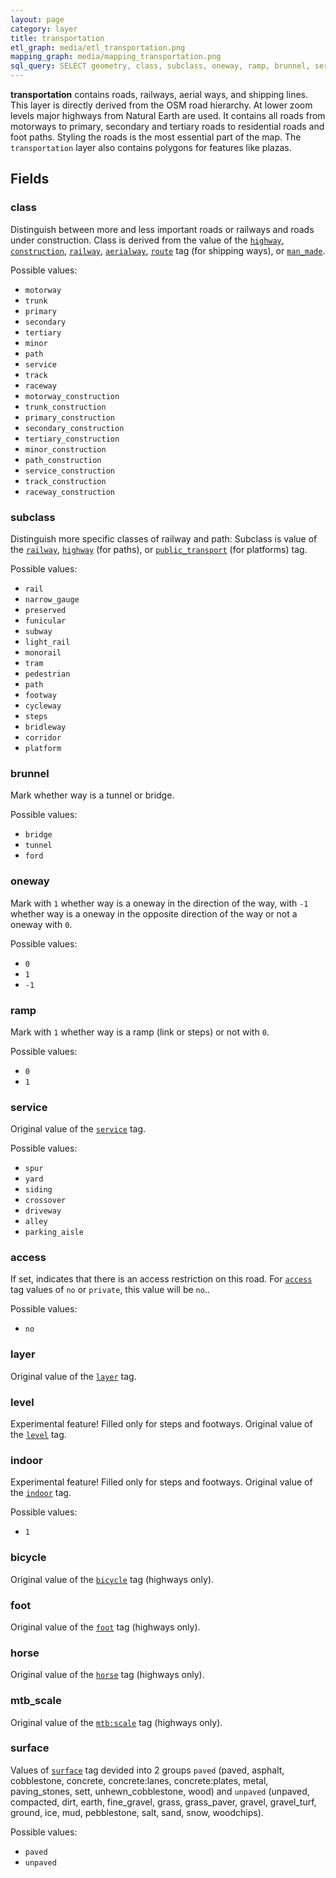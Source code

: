 ```yaml
---
layout: page
category: layer
title: transportation
etl_graph: media/etl_transportation.png
mapping_graph: media/mapping_transportation.png
sql_query: SELECT geometry, class, subclass, oneway, ramp, brunnel, service, layer, level, indoor, bicycle, foot, horse, mtb_scale, surface FROM layer_transportation(ST_SetSRID('BOX3D(-20037508.34 -20037508.34, 20037508.34 20037508.34)'::box3d, 3857 ), 14)
---
```

**transportation** contains roads, railways, aerial ways, and shipping
 lines.
This layer is directly derived from the OSM road hierarchy.
At lower zoom levels major highways from Natural Earth are used.
It contains all roads from motorways to primary, secondary and
tertiary roads to residential roads and
foot paths. Styling the roads is the most essential part of the map.
The `transportation` layer also contains polygons for features like plazas.

## Fields

### class

Distinguish between more and less important roads or railways and roads under construction.
Class is derived from the value of the
[`highway`](http://wiki.openstreetmap.org/wiki/Key:highway),
[`construction`](http://wiki.openstreetmap.org/wiki/Key:construction),
[`railway`](http://wiki.openstreetmap.org/wiki/Key:railway),
[`aerialway`](http://wiki.openstreetmap.org/wiki/Key:aerialway),
[`route`](http://wiki.openstreetmap.org/wiki/Key:route) tag (for
shipping ways), or
[`man_made`](http://wiki.openstreetmap.org/wiki/Key:route).

Possible values:

- `motorway`
- `trunk`
- `primary`
- `secondary`
- `tertiary`
- `minor`
- `path`
- `service`
- `track`
- `raceway`
- `motorway_construction`
- `trunk_construction`
- `primary_construction`
- `secondary_construction`
- `tertiary_construction`
- `minor_construction`
- `path_construction`
- `service_construction`
- `track_construction`
- `raceway_construction`


### subclass

Distinguish more specific classes of railway and path:
Subclass is value of the
[`railway`](http://wiki.openstreetmap.org/wiki/Key:railway),
[`highway`](http://wiki.openstreetmap.org/wiki/Key:highway) (for paths), or
[`public_transport`](http://wiki.openstreetmap.org/wiki/Key:public_transport) (for platforms) tag.

Possible values:

- `rail`
- `narrow_gauge`
- `preserved`
- `funicular`
- `subway`
- `light_rail`
- `monorail`
- `tram`
- `pedestrian`
- `path`
- `footway`
- `cycleway`
- `steps`
- `bridleway`
- `corridor`
- `platform`


### brunnel

Mark whether way is a tunnel or bridge.

Possible values:

- `bridge`
- `tunnel`
- `ford`


### oneway

Mark with `1` whether way is a oneway in the direction of the way,
with `-1` whether way is a oneway in the opposite direction of the way
or not a oneway with `0`.

Possible values:

- `0`
- `1`
- `-1`


### ramp

Mark with `1` whether way is a ramp (link or steps)
or not with `0`.

Possible values:

- `0`
- `1`


### service

Original value of the [`service`](http://wiki.openstreetmap.org/wiki/Key:service) tag.

Possible values:

- `spur`
- `yard`
- `siding`
- `crossover`
- `driveway`
- `alley`
- `parking_aisle`

### access

If set, indicates that there is an access restriction on this road.  For
[`access`](http://wiki.openstreetmap.org/wiki/Key:access) tag values of `no` or `private`, this
value will be `no`..

Possible values:

- `no`

### layer

Original value of the [`layer`](http://wiki.openstreetmap.org/wiki/Key:layer) tag.

### level

Experimental feature! Filled only for steps and footways. Original
value of the [`level`](http://wiki.openstreetmap.org/wiki/Key:level) tag.

### indoor

Experimental feature! Filled only for steps and footways. Original
value of the [`indoor`](http://wiki.openstreetmap.org/wiki/Key:indoor) tag.

Possible values:

- `1`


### bicycle

Original value of the [`bicycle`](http://wiki.openstreetmap.org/wiki/Key:bicycle) tag (highways only).

### foot

Original value of the [`foot`](http://wiki.openstreetmap.org/wiki/Key:foot) tag (highways only).

### horse

Original value of the [`horse`](http://wiki.openstreetmap.org/wiki/Key:horse) tag (highways only).

### mtb_scale

Original value of the [`mtb:scale`](http://wiki.openstreetmap.org/wiki/Key:mtb:scale) tag (highways only).

### surface

Values of [`surface`](https://wiki.openstreetmap.org/wiki/Key:surface) tag devided into 2 groups `paved` (paved, asphalt, cobblestone, concrete, concrete:lanes, concrete:plates, metal, paving_stones, sett, unhewn_cobblestone, wood) and `unpaved` (unpaved, compacted, dirt, earth, fine_gravel, grass, grass_paver, gravel, gravel_turf, ground, ice, mud, pebblestone, salt, sand, snow, woodchips).

Possible values:

- `paved`
- `unpaved`






